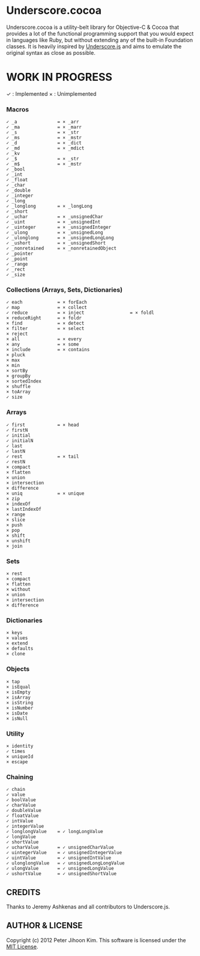 # Underscore.cocoa

Underscore.cocoa is a utility-belt library for Objective-C & Cocoa that provides a lot of the functional programming support that you would expect in languages like Ruby, but without extending any of the built-in Foundation classes. It is heavily inspired by [Underscore.js](http://documentcloud.github.com/underscore) and aims to emulate the original syntax as close as possible.

# WORK IN PROGRESS

✓ : Implemented
× : Unimplemented

### Macros

```
✓ _a               = × _arr
✓ _ma              = × _marr
✓ _s               = × _str
✓ _ms              = × _mstr
✓ _d               = × _dict
✓ _md              = × _mdict
✓ _kv
✓ _$               = × _str
✓ _m$              = × _mstr
✓ _bool
✓ _int
✓ _float
✓ _char
✓ _double
✓ _integer
✓ _long
✓ _longlong        = × _longLong
✓ _short
✓ _uchar           = × _unsignedChar
✓ _uint            = × _unsignedInt
✓ _uinteger        = × _unsignedInteger
✓ _ulong           = × _unsignedLong
✓ _ulonglong       = × _unsignedLongLong
✓ _ushort          = × _unsignedShort
✓ _nonretained     = × _nonretainedObject
✓ _pointer
✓ _point
✓ _range
✓ _rect
✓ _size
```

### Collections (Arrays, Sets, Dictionaries)

```
✓ each             = × forEach
✓ map              = × collect
✓ reduce           = × inject                 = × foldl
× reduceRight      = × foldr
× find             = × detect
× filter           = × select
× reject
× all              = × every
× any              = × some
× include          = × contains
× pluck
× max
× min
× sortBy
× groupBy
× sortedIndex
× shuffle
× toArray
✓ size
```

### Arrays

```
✓ first            = × head
✓ firstN
✓ initial
✓ initialN
✓ last
✓ lastN
✓ rest             = × tail
✓ restN
× compact
× flatten
× union
× intersection
× difference
× uniq             = × unique
× zip
× indexOf
× lastIndexOf
× range
× slice
× push
× pop
× shift
× unshift
× join
```

### Sets

```
× rest
× compact
× flatten
× without
× union
× intersection
× difference
```

### Dictionaries

```
× keys
× values
× extend
× defaults
× clone
```

### Objects

```
× tap
× isEqual
× isEmpty
× isArray
× isString
× isNumber
× isDate
× isNull
```

### Utility

```
× identity
✓ times
× uniqueId
× escape
```

### Chaining

```
✓ chain
✓ value
✓ boolValue
✓ charValue
✓ doubleValue
✓ floatValue
✓ intValue
✓ integerValue
✓ longlongValue    = ✓ longLongValue
✓ longValue
✓ shortValue
✓ ucharValue       = ✓ unsignedCharValue
✓ uintegerValue    = ✓ unsignedIntegerValue
✓ uintValue        = ✓ unsignedIntValue
✓ ulonglongValue   = ✓ unsignedLongLongValue
✓ ulongValue       = ✓ unsignedLongValue
✓ ushortValue      = ✓ unsignedShortValue
```

## CREDITS

Thanks to Jeremy Ashkenas and all contributors to Underscore.js.

## AUTHOR & LICENSE

Copyright (c) 2012 Peter Jihoon Kim. This software is licensed under the [MIT License](http://github.com/petejkim/specta/raw/master/LICENSE).

